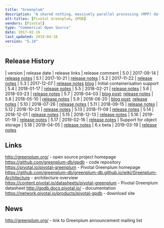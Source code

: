 ```yaml
---
title: "Greenplum"
description: "A shared nothing, massively parallel processing (MPP) database optimised for analytical / OLAP workloads that includes support for reployment on Kubernetes.  Based on a PostgreSQL fork, it is essentially multiple PostgreSQL databases working together as a single logical database. Supports a cost-based query optimiser optimised for large analytical workloads, multiple storage models (including append only, columnar and heap), full ACID compliance and concurrent transactions, multiple index types, broad SQL support, a range of client connectors (including ODBC and JDBC), high capacity bulk load and unload tools, in database query language support (including Python, R, Perl, Java and C), and in database analytics support (including machine learning via Apache MADLib, search using Solr via GPText, geographic analytics via PostGIS and encryption via PGCrypto).  Originally created by Greenplum (the company) which was founded in September 2003 before being brought by EMC in 2010, with Greenplum (the database) then spun out as part of Pivotal Software in 2013 before being open sourced in in October 2015 under the Apache 2.0 licence with the source code hosted on GitHub.  Development is still led by Pivotal (with little evidence of outside contributions), who also distribute binaries as Pivotal Greenplum (with a number of extra enhancements, detiled in the release notes) and provide training, consultancy and support."
alt-titles: [Pivotal Greenplum, GPDB]
vendors: [Pivotal]
type: "Commercial Open Source"
date: 2017-02-16
last_updated: 2019-04-10
version: "5.18"
---
```

## Release History

| version | release date | release links | release comment
| 5.0 | 2017-09-14 | [release notes](http://gpdb.docs.pivotal.io/500/relnotes/GPDB_500_README.html)
| 5.1 | 2017-10-21 | [release notes](http://gpdb.docs.pivotal.io/510/relnotes/GPDB_510_README.html)
| 5.2 | 2017-11-22 | [release notes](http://gpdb.docs.pivotal.io/520/relnotes/GPDB_520_README.html)
| 5.3 | 2017-12-07 | [release notes](http://gpdb.docs.pivotal.io/530/relnotes/GPDB_530_README.html) [blog](https://content.pivotal.io/blog/introducing-greenplum-5-3) | Initial containerisation support
| 5.4 | 2018-01-17 | [release notes](http://gpdb.docs.pivotal.io/540/relnotes/GPDB_540_README.html)
| 5.5 | 2018-02-21 | [release notes](http://gpdb.docs.pivotal.io/550/relnotes/GPDB_550_README.html)
| 5.6 | 2018-03-23 | [release notes](http://gpdb.docs.pivotal.io/560/relnotes/GPDB_560_README.html)
| 5.7 | 2018-04-03 | [blog post](https://content.pivotal.io/pivotal-greenplum/pivotal-greenplum-5-8-released); [release notes](http://gpdb.docs.pivotal.io/570/relnotes/GPDB_570_README.html)
| 5.8 | 2018-05-10 | [release notes](http://gpdb.docs.pivotal.io/580/relnotes/GPDB_580_README.html)
| 5.9 | 2018-06-20 | [blog post](https://greenplum.org/greenplum-5-9-0-a-minor-but-powerful-release/); [release notes](http://gpdb.docs.pivotal.io/590/relnotes/GPDB_590_README.html)
| 5.10 | 2018-07-26 | [release notes](http://gpdb.docs.pivotal.io/5100/relnotes/GPDB_5100_README.html)
| 5.11 | 2018-09-15 | [release notes](http://gpdb.docs.pivotal.io/5110/relnotes/GPDB_5110_README.html)
| 5.12 | 2018-10-23 | [release notes](http://gpdb.docs.pivotal.io/5120/relnotes/GPDB_5120_README.html)
| 5.13 | 2018-11-09 | [release notes](http://gpdb.docs.pivotal.io/5130/relnotes/GPDB_5130_README.html)
| 5.14 | 2018-12-01 | [release notes](http://gpdb.docs.pivotal.io/5140/relnotes/GPDB_5140_README.html)
| 5.15 | 2018-12-13 | [release notes](http://gpdb.docs.pivotal.io/5150/relnotes/GPDB_5150_README.html)
| 5.16 | 2019-01-19 | [release notes](http://gpdb.docs.pivotal.io/5160/relnotes/GPDB_5160_README.html)
| 5.17 | 2019-02-16 | [release notes](http://gpdb.docs.pivotal.io/5170/relnotes/GPDB_5170_README.html) | Support for object storage
| 5.18 | 2019-04-05 | [release notes](http://gpdb.docs.pivotal.io/5180/relnotes/GPDB_5180_README.html)
| 6.x beta | 2019-03-19 | [release notes](http://gpdb.docs.pivotal.io/6-0/relnotes/GPDB_600Beta_README.html)

## Links

<http://greenplum.org/> - open source project homepage
<https://github.com/greenplum-db/gpdb> - code repository
<https://pivotal.io/pivotal-greenplum> - Pivotal Greenplum homepage
<https://github.com/greenplum-db/greenplum-db.github.io/wiki/Greenplum-Architecture> - architecture overview
<https://content.pivotal.io/datasheets/pivotal-greenplum> - Pivotal Greenplum datasheet
<http://gpdb.docs.pivotal.io/> - documentation
<https://network.pivotal.io/products/pivotal-gpdb> - download site

## News

<http://greenplum.org/> - link to Greenplum announcement mailing list